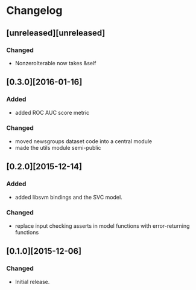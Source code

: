 # Changelog
## [unreleased][unreleased]
### Changed
- NonzeroIterable now takes &self

## [0.3.0][2016-01-16]
### Added
- added ROC AUC score metric

### Changed
- moved newsgroups dataset code into a central module
- made the utils module semi-public

## [0.2.0][2015-12-14]
### Added
- added libsvm bindings and the SVC model.
### Changed
- replace input checking asserts in model functions with error-returning functions

## [0.1.0][2015-12-06]
### Changed
- Initial release.
